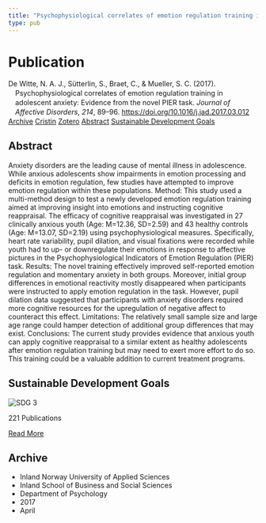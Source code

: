 ```yaml
---
title: "Psychophysiological correlates of emotion regulation training in adolescent anxiety: Evidence from the novel PIER task"
type: pub
---
```

<h1>Publication</h1>
<article id="csl-bib-container-4F9CMJLG" class="csl-bib-container">
  <div class="csl-bib-body" style="line-height: 1.35; padding-left: 1em; text-indent:-1em;">
  <div class="csl-entry">De Witte, N. A. J., S&#xFC;tterlin, S., Braet, C., &amp; Mueller, S. C. (2017). Psychophysiological correlates of emotion regulation training in adolescent anxiety: Evidence from the novel PIER task. <i>Journal of Affective Disorders</i>, <i>214</i>, 89&#x2013;96. <a href="https://doi.org/10.1016/j.jad.2017.03.012">https://doi.org/10.1016/j.jad.2017.03.012</a></div>
</div>
  <div class="csl-bib-buttons">
    <a href="#taxonomy-article-4F9CMJLG" class="csl-bib-button">Archive</a>
    <a href="https://app.cristin.no/results/show.jsf?id=1463820" alt="Cristin URL" class="csl-bib-button">Cristin</a>
    <a href="http://zotero.org/groups/5022929/items/4F9CMJLG" alt="Zotero URL" class="csl-bib-button">Zotero</a>
    <a href="#abstract-article-4F9CMJLG" class="csl-bib-button">Abstract</a>
    <a href="#sdg-article-4F9CMJLG" class="csl-bib-button">Sustainable Development Goals</a>
  </div>
  <div id="csl-bib-meta-container-4F9CMJLG"></div>
</article>
<div id="csl-bib-meta-4F9CMJLG" class="csl-bib-meta">
  <article id="abstract-article-4F9CMJLG" class="abstract-article">
    <h1>Abstract</h1>
    Anxiety disorders are the leading cause of mental illness in adolescence. While anxious adolescents 
show impairments in emotion processing and deficits in emotion regulation, few studies have attempted to improve 
emotion regulation within these populations. 
Method: This study used a multi-method design to test a newly developed emotion regulation training aimed at 
improving insight into emotions and instructing cognitive reappraisal. The efficacy of cognitive reappraisal was 
investigated in 27 clinically anxious youth (Age: M=12.36, SD=2.59) and 43 healthy controls (Age: M=13.07, 
SD=2.19) using psychophysiological measures. Specifically, heart rate variability, pupil dilation, and visual fixations 
were recorded while youth had to up- or downregulate their emotions in response to affective pictures in 
the Psychophysiological Indicators of Emotion Regulation (PIER) task. 
Results: The novel training effectively improved self-reported emotion regulation and momentary anxiety in both 
groups. Moreover, initial group differences in emotional reactivity mostly disappeared when participants were 
instructed to apply emotion regulation in the task. However, pupil dilation data suggested that participants with 
anxiety disorders required more cognitive resources for the upregulation of negative affect to counteract this effect. 
Limitations: The relatively small sample size and large age range could hamper detection of additional group differences 
that may exist. 
Conclusions: The current study provides evidence that anxious youth can apply cognitive reappraisal to a similar 
extent as healthy adolescents after emotion regulation training but may need to exert more effort to do so. This 
training could be a valuable addition to current treatment programs.
  </article>
  <article id="sdg-article-4F9CMJLG" class="sdg-article">
    <h1>Sustainable Development Goals</h1>
    <div class="sdg-container"><div id="sdg3" class="sdg">
<img src="{{< params subfolder >}}images/sdg/sdg03_en.png" class="image" alt="SDG 3">
<div class="sdg-overlay">
<p class="sdg-publication-count"><span>221</span> Publications</p>
<p><a href="https://sdgs.un.org/goals/goal3" class="sdg-read-more">Read More</a></p>
</div>
</div></div>
  </article>
  <article id="taxonomy-article-4F9CMJLG" class="taxonomy-article">
    <h1>Archive</h1>
    <ul>
      <li>Inland Norway University of Applied Sciences</li>
      <li>Inland School of Business and Social Sciences</li>
      <li>Department of Psychology</li>
      <li>2017</li>
      <li>April</li>
    </ul>
  </article>
</div>
